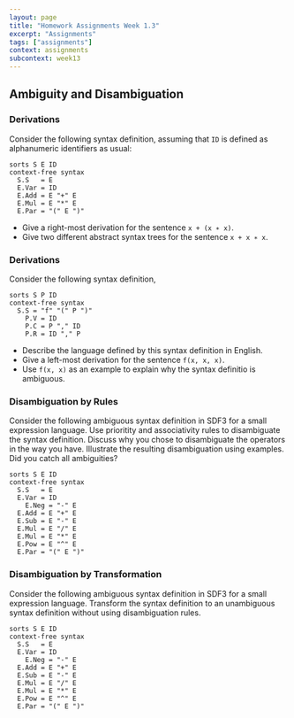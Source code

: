 ```yaml
---
layout: page
title: "Homework Assignments Week 1.3"
excerpt: "Assignments"
tags: ["assignments"]
context: assignments
subcontext: week13
---
```


## Ambiguity and Disambiguation

### Derivations

Consider the following syntax definition, assuming that `ID` is defined as alphanumeric identifiers as usual:

```
sorts S E ID
context-free syntax
  S.S   = E
  E.Var = ID
  E.Add = E "+" E
  E.Mul = E "*" E
  E.Par = "(" E ")"
```

- Give a right-most derivation for the sentence `x + (x ∗ x)`.
- Give two different abstract syntax trees for the sentence `x + x ∗ x`.

### Derivations

Consider the following syntax definition,

```
sorts S P ID
context-free syntax
  S.S = "f" "(" P ")"
	P.V = ID
	P.C = P "," ID
	P.R = ID "," P
```

- Describe the language defined by this syntax definition in English.
- Give a left-most derivation for the sentence `f(x, x, x)`.
- Use `f(x, x)` as an example to explain why the syntax definitio is ambiguous.

### Disambiguation by Rules

Consider the following ambiguous syntax definition in SDF3 for a small expression language. Use prioritity and associativity rules to disambiguate the syntax definition. Discuss why you chose to disambiguate the operators in the way you have. Illustrate the resulting disambiguation using examples. Did you catch all ambiguities?

```
sorts S E ID
context-free syntax
  S.S   = E
  E.Var = ID
	E.Neg = "-" E
  E.Add = E "+" E
  E.Sub = E "-" E
  E.Mul = E "/" E
  E.Mul = E "*" E
  E.Pow = E "^" E
  E.Par = "(" E ")"
```

### Disambiguation by Transformation

Consider the following ambiguous syntax definition in SDF3 for a small expression language. Transform the syntax definition to an unambiguous syntax definition without using disambiguation rules.

```
sorts S E ID
context-free syntax
  S.S   = E
  E.Var = ID
	E.Neg = "-" E
  E.Add = E "+" E
  E.Sub = E "-" E
  E.Mul = E "/" E
  E.Mul = E "*" E
  E.Pow = E "^" E
  E.Par = "(" E ")"
```

